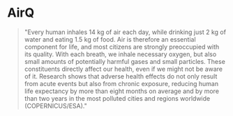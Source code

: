 # AirQ

>"Every human inhales 14 kg of air each day, while drinking just 2 kg of water and eating 1.5 kg of food. Air is therefore an essential component for life, and most citizens are strongly preoccupied with its quality. With each breath, we inhale necessary oxygen, but also small amounts of potentially harmful gases and small particles. These constituents directly affect our health, even if we might not be aware of it. Research shows that adverse health effects do not only result from acute events but also from chronic exposure, reducing human life expectancy by more than eight months on average and by more than two years in the most polluted cities and regions worldwide (COPERNICUS/ESA)." 
